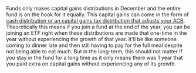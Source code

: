 Funds only makes capital gains distributions in December and the entire fund is on the hook for it equally. This capital gains can come in the form of  [cash distribution or an capital gains tax distribution that adjusts your ACB](ETF%20Taxable%20events%20and%20the%20impacts%20on%20ACB.md). Theoretically this means if you join a fund at the end of the year, you can be joining an ETF right when these distributions are made that one-time in the year without experiencing the growth of that year. It'll be like someone coming to dinner late and then still having to pay for the full meal despite not being able to eat much. But in the long-term, this should not matter if you stay in the fund for a long time as it only means there was 1 year that you paid extra on capital gains without experiencing any of its growth.